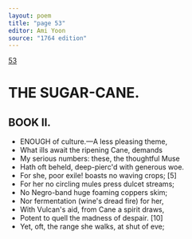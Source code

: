 ```yaml
---
layout: poem
title: "page 53"
editor: Ami Yoon
source: "1764 edition"
---
```



[53]()  

# THE SUGAR-CANE.  
## BOOK II.  

- ENOUGH of culture.—A less pleasing theme,  
- What ills await the ripening Cane, demands  
- My serious numbers: these, the thoughtful Muse  
- Hath oft beheld, deep-pierc'd with generous woe.  
- For she, poor exile! boasts no waving crops; [5]  
- For her no circling mules press dulcet streams;  
- No Negro-band huge foaming coppers skim;  
- Nor fermentation \(wine's dread fire\) for her,  
- With Vulcan's aid, from Cane a spirit draws,  
- Potent to quell the madness of despair. [10]  
- Yet, oft, the range she walks, at shut of eve;  
